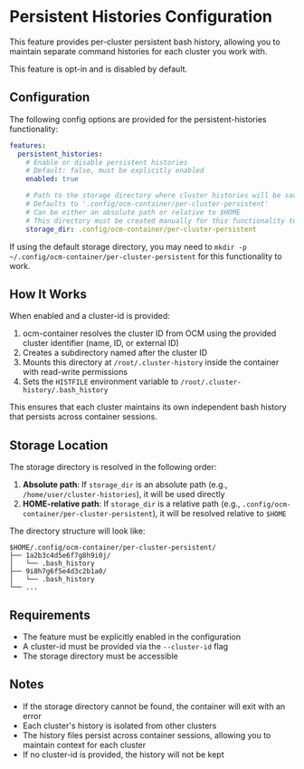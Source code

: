 # Persistent Histories Configuration

This feature provides per-cluster persistent bash history, allowing you to maintain separate command histories for each cluster you work with.

This feature is opt-in and is disabled by default.

## Configuration

The following config options are provided for the persistent-histories functionality:

```yaml
features:
  persistent_histories:
    # Enable or disable persistent histories
    # Default: false, must be explicitly enabled
    enabled: true

    # Path to the storage directory where cluster histories will be saved
    # Defaults to '.config/ocm-container/per-cluster-persistent'
    # Can be either an absolute path or relative to $HOME
    # This directory must be created manually for this functionality to work
    storage_dir: .config/ocm-container/per-cluster-persistent
```

If using the default storage directory, you may need to `mkdir -p ~/.config/ocm-container/per-cluster-persistent` for this functionality to work.

## How It Works

When enabled and a cluster-id is provided:

1. ocm-container resolves the cluster ID from OCM using the provided cluster identifier (name, ID, or external ID)
2. Creates a subdirectory named after the cluster ID
3. Mounts this directory at `/root/.cluster-history` inside the container with read-write permissions
4. Sets the `HISTFILE` environment variable to `/root/.cluster-history/.bash_history`

This ensures that each cluster maintains its own independent bash history that persists across container sessions.

## Storage Location

The storage directory is resolved in the following order:

1. **Absolute path**: If `storage_dir` is an absolute path (e.g., `/home/user/cluster-histories`), it will be used directly
2. **HOME-relative path**: If `storage_dir` is a relative path (e.g., `.config/ocm-container/per-cluster-persistent`), it will be resolved relative to `$HOME`

The directory structure will look like:
```
$HOME/.config/ocm-container/per-cluster-persistent/
├── 1a2b3c4d5e6f7g8h9i0j/
│   └── .bash_history
├── 9i8h7g6f5e4d3c2b1a0/
│   └── .bash_history
└── ...
```

## Requirements

- The feature must be explicitly enabled in the configuration
- A cluster-id must be provided via the `--cluster-id` flag
- The storage directory must be accessible

## Notes

* If the storage directory cannot be found, the container will exit with an error
* Each cluster's history is isolated from other clusters
* The history files persist across container sessions, allowing you to maintain context for each cluster
* If no cluster-id is provided, the history will not be kept

